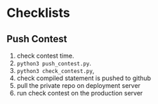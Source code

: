# Checklists

## Push Contest
1. check contest time.
1. `python3 push_contest.py`.
1. `python3 check_contest.py`,
1. check compiled statement is pushed to github
1. pull the private repo on deployment server
1. run check contest on the production server